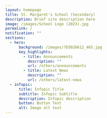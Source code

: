 ```yaml
---
layout: homepage
title: St. Margaret's School (Secondary)
description: Brief site description here
image: /images/School Logo (2023).jpg
permalink: /
notification: ""
sections:
  - hero:
      background: /images/7b5026612_465.jpg
      key_highlights:
        - title: Announcements
          description: ""
          url: /others/announcements
        - title: Latest News
          description: ""
          url: /others/latest-news
  - infopic:
      title: Infopic Title
      subtitle: Infopic Subtitle
      description: Infopic description
      button: Button Text
      alt: Image alt text
---
```

